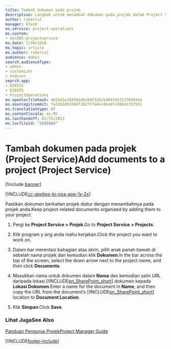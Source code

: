 ```yaml
---
title: Tambah dokumen pada projek
description: Langkah untuk menambah dokumen pada projek dalam Project Service
author: ruhercul
manager: kfend
ms.service: project-operations
ms.custom:
- dyn365-projectservice
ms.date: 7/30/2018
ms.topic: article
ms.author: ruhercul
audience: Admin
search.audienceType:
- admin
- customizer
- enduser
search.app:
- D365CE
- D365PS
- ProjectOperations
ms.openlocfilehash: db54d1e2820824bc8df32bcb304fd1f22fb694da
ms.sourcegitcommit: fa32b1893286f20271fa4ec4be8fc68bd135f53c
ms.translationtype: HT
ms.contentlocale: ms-MY
ms.lasthandoff: 02/15/2021
ms.locfileid: "5285584"
---
```

# <a name="add-documents-to-a-project-project-service"></a><span data-ttu-id="3d45f-103">Tambah dokumen pada projek (Project Service)</span><span class="sxs-lookup"><span data-stu-id="3d45f-103">Add documents to a project (Project Service)</span></span>

[!include [banner](../includes/psa-now-project-operations.md)]

[!INCLUDE[cc-applies-to-psa-app-1x-2x](../includes/cc-applies-to-psa-app-1x-2x.md)]

<span data-ttu-id="3d45f-104">Pastikan dokumen berkaitan projek diatur dengan menambahnya pada projek anda.</span><span class="sxs-lookup"><span data-stu-id="3d45f-104">Keep project-related documents organized by adding them to your project.</span></span>  
  
1. <span data-ttu-id="3d45f-105">Pergi ke **Project Service > Projek**.</span><span class="sxs-lookup"><span data-stu-id="3d45f-105">Go to **Project Service > Projects**.</span></span>  
  
2. <span data-ttu-id="3d45f-106">Klik program y ang anda mahu kerjakan.</span><span class="sxs-lookup"><span data-stu-id="3d45f-106">Click the project you want to work on.</span></span>  
  
3. <span data-ttu-id="3d45f-107">Dalam bar merentasi bahagian atas skrin, pilih anak panah bawah di sebelah nama projek dan kemudian klik **Dokumen**.</span><span class="sxs-lookup"><span data-stu-id="3d45f-107">In the bar across the top of the screen, select the down arrow next to the project name, and then click **Documents**.</span></span>  
  
4. <span data-ttu-id="3d45f-108">Masukkan nama untuk dokumen dalam **Nama** dan kemudian salin URL daripada lokasi [!INCLUDE[pn_SharePoint_short](../includes/pn-sharepoint-short.md)] dokumen kepada **Lokasi Dokumen**.</span><span class="sxs-lookup"><span data-stu-id="3d45f-108">Enter a name for the document in **Name**,  and then copy the URL from the document’s [!INCLUDE[pn_SharePoint_short](../includes/pn-sharepoint-short.md)] location to **Document Location**.</span></span>  
  
5. <span data-ttu-id="3d45f-109">Klik **Simpan**.</span><span class="sxs-lookup"><span data-stu-id="3d45f-109">Click **Save**.</span></span>  
  
### <a name="see-also"></a><span data-ttu-id="3d45f-110">Lihat Juga</span><span class="sxs-lookup"><span data-stu-id="3d45f-110">See Also</span></span>  
 [<span data-ttu-id="3d45f-111">Panduan Pengurus Projek</span><span class="sxs-lookup"><span data-stu-id="3d45f-111">Project Manager Guide</span></span>](../psa/project-manager-guide.md)


[!INCLUDE[footer-include](../includes/footer-banner.md)]